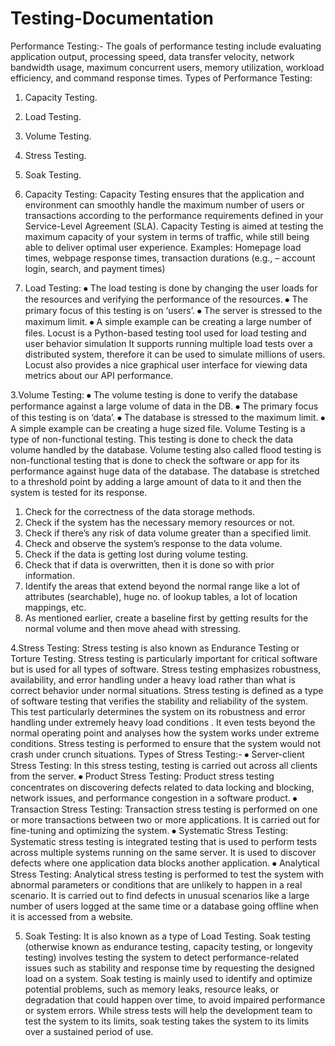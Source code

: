 # Testing-Documentation


Performance Testing:-
The goals of performance testing include evaluating application output, processing speed, data transfer velocity, network bandwidth usage, maximum concurrent users, memory utilization, workload efficiency, and command response times.
Types of Performance Testing:
1.	Capacity Testing.
2.	Load Testing.
3.	Volume Testing.
4.	Stress Testing.
5.	Soak Testing.


1. Capacity Testing:
Capacity Testing ensures that the application and environment can smoothly handle the maximum number of users or transactions according to the performance requirements defined in your Service-Level Agreement (SLA).
Capacity Testing is aimed at testing the maximum capacity of your system in terms of traffic, while still being able to deliver optimal user experience.
Examples: Homepage load times, webpage response times, transaction durations (e.g., – account login, search, and payment times)

2. Load Testing:
⦁	The load testing is done by changing the user loads for the resources and verifying the performance of the resources.
⦁	The primary focus of this testing is on ‘users’.
⦁	The server is stressed to the maximum limit.
⦁	A simple example can be creating a large number of files.
Locust is a Python-based testing tool used for load testing and user behavior simulation
 It supports running multiple load tests over a distributed system, therefore it can be used to simulate millions of users. Locust also provides a nice graphical user interface for viewing data metrics about our API performance.

3.Volume Testing:
⦁	The volume testing is done to verify the database performance against a large volume of data in the DB.
⦁	The primary focus of this testing is on ‘data’.
⦁	The database is stressed to the maximum limit.
⦁	A simple example can be creating a huge sized file.
Volume Testing is a type of non-functional testing. This testing is done to check the data volume handled by the database. Volume testing also called flood testing is non-functional testing that is done to check the software or app for its performance against huge data of the database.
The database is stretched to a threshold point by adding a large amount of data to it and then the system is tested for its response.
1.	Check for the correctness of the data storage methods.
2.	Check if the system has the necessary memory resources or not.
3.	Check if there’s any risk of data volume greater than a specified limit.
4.	Check and observe the system’s response to the data volume.
5.	Check if the data is getting lost during volume testing.
6.	Check that if data is overwritten, then it is done so with prior information.
7.	Identify the areas that extend beyond the normal range like a lot of attributes (searchable), huge no. of lookup tables, a lot of location mappings, etc.
8.	As mentioned earlier, create a baseline first by getting results for the normal volume and then move ahead with stressing.

4.Stress Testing:
 Stress testing is also known as Endurance Testing or Torture Testing. 
Stress testing is particularly important for critical software but is used for all types of software. Stress testing emphasizes robustness, availability, and error handling under a heavy load rather than what is correct behavior under normal situations.
 Stress testing is defined as a type of software testing that verifies the stability and reliability of the system. 
This test particularly determines the system on its robustness and error handling under extremely heavy load conditions
. It even tests beyond the normal operating point and analyses how the system works under extreme conditions. 
Stress testing is performed to ensure that the system would not crash under crunch situations.
Types of Stress Testing:-
⦁	Server-client Stress Testing: In this stress testing, testing is carried out across all clients from the server.
⦁	Product Stress Testing: Product stress testing concentrates on discovering defects related to data locking and blocking, network issues, and performance congestion in a software product.
⦁	Transaction Stress Testing: Transaction stress testing is performed on one or more transactions between two or more applications. It is carried out for fine-tuning and optimizing the system.
⦁	Systematic Stress Testing: Systematic stress testing is integrated testing that is used to perform tests across multiple systems running on the same server. It is used to discover defects where one application data blocks another application.
⦁	Analytical Stress Testing: Analytical stress testing is performed to test the system with abnormal parameters or conditions that are unlikely to happen in a real scenario. It is carried out to find defects in unusual scenarios like a large number of users logged at the same time or a database going offline when it is accessed from a website.

5. Soak Testing:
It is also known as a type of Load Testing.
Soak testing (otherwise known as endurance testing, capacity testing, or longevity testing) involves testing the system to detect performance-related issues such as stability and response time by requesting the designed load on a system.
Soak testing is mainly used to identify and optimize potential problems, such as memory leaks, resource leaks, or degradation that could happen over time, to avoid impaired performance or system errors. While stress tests will help the development team to test the system to its limits, soak testing takes the system to its limits over a sustained period of use.
